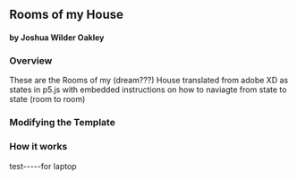 ## Rooms of my House
#### by Joshua Wilder Oakley


### Overview
These are the Rooms of my (dream???) House 
translated from adobe XD as states in p5.js with embedded instructions on how to naviagte from state to state (room to room)


### Modifying the Template



### How it works
test-----for laptop